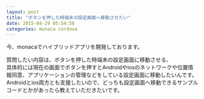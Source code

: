 ```yaml
---
layout: post
title: "ボタンを押した時端末の設定画面へ移動させたい"
date: 2015-04-29 05:54:58
categories: monaca cordova
---
```

<p>今、monacaでハイブリッドアプリを開発しております。</p>

<p>質問したい内容は、ボタンを押した時端末の設定画面に移動させる、<br>
具体的には現在の画面でボタンを押すとAndroidやiosのネットワークや位置情報同意、アプリケーションの管理などをしている設定画面に移動したいんです。<br>
Androidとios両方とも支援したいので、どっちも設定画面へ移動できるサンプルコードとかがあったら教えていただきたいです。</p>
